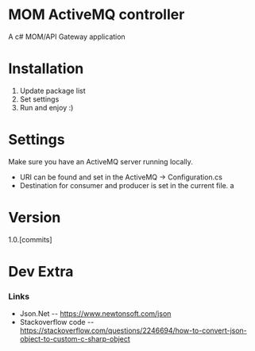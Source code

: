 # MOM ActiveMQ controller
A c# MOM/API Gateway application

# Installation
1. Update package list
2. Set settings
3. Run and enjoy :)

# Settings
Make sure you have an ActiveMQ server running locally.
* URI can be found and set in the ActiveMQ -> Configuration.cs
* Destination for consumer and producer is set in the current file.
a
# Version
1.0.[commits]

# Dev Extra
### Links
- Json.Net
-- https://www.newtonsoft.com/json
- Stackoverflow code
-- https://stackoverflow.com/questions/2246694/how-to-convert-json-object-to-custom-c-sharp-object
